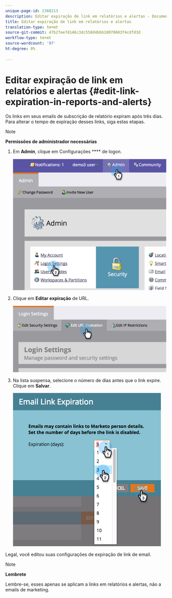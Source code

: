 ```yaml
---
unique-page-id: 2360213
description: Editar expiração de link em relatórios e alertas - Documentos do marketing - Documentação do produto
title: Editar expiração de link em relatórios e alertas
translation-type: tm+mt
source-git-commit: 47b2fee7d146c3dc558d4bbb10070683f4cdfd3d
workflow-type: tm+mt
source-wordcount: '97'
ht-degree: 0%

---
```



# Editar expiração de link em relatórios e alertas {#edit-link-expiration-in-reports-and-alerts}

Os links em seus emails de subscrição de relatório expiram após três dias. Para alterar o tempo de expiração desses links, siga estas etapas.

>[!NOTE]
>
>**Permissões de administrador necessárias**

1. Em **Admin**, clique em Configurações **** de logon.

   ![](assets/image2014-9-24-11-3a33-3a31.png)

1. Clique em **Editar expiração** de URL.

   ![](assets/image2014-9-24-11-3a33-3a43.png)

1. Na lista suspensa, selecione o número de dias antes que o link expire. Clique em **Salvar**.

   ![](assets/emaillinkexpiration.png)

Legal, você editou suas configurações de expiração de link de email.

>[!NOTE]
>
>**Lembrete**
>
>Lembre-se, esses apenas se aplicam a links em relatórios e alertas, não a emails de marketing.

